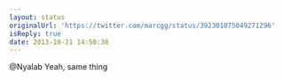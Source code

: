 ```yaml
---
layout: status
originalUrl: 'https://twitter.com/marcgg/status/392301875049271296'
isReply: true
date: 2013-10-21 14:50:30
---
```


@Nyalab Yeah, same thing
